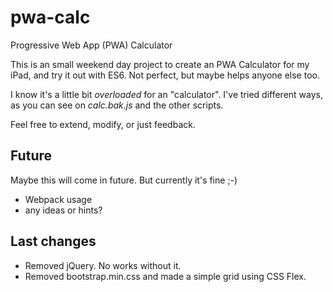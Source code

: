 # pwa-calc
Progressive Web App (PWA) Calculator

This is an small weekend day project to create an PWA Calculator for my iPad,
and try it out with ES6. Not perfect, but maybe helps anyone else too.

I know it's a little bit *overloaded* for an "calculator". 
I've tried different ways, as you can see on *calc.bak.js* and the other scripts.

Feel free to extend, modify, or just feedback.

## Future

Maybe this will come in future. But currently it's fine ;-)

* Webpack usage
* any ideas or hints?

## Last changes

* Removed jQuery. No works without it.
* Removed bootstrap.min.css and made a simple grid using CSS Flex.